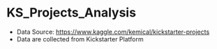 # KS_Projects_Analysis
- Data Source: https://www.kaggle.com/kemical/kickstarter-projects
- Data are collected from Kickstarter Platform
